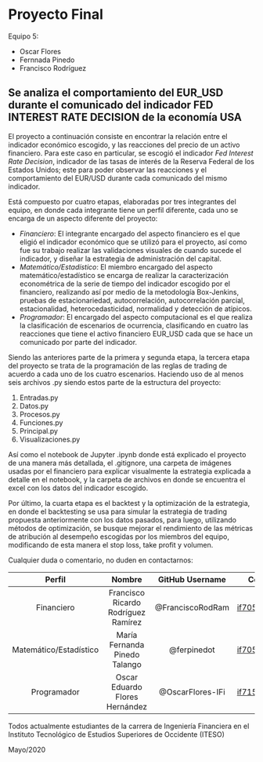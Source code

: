 # Proyecto Final
Equipo 5: 
- Oscar Flores
- Fernnada Pinedo 
- Francisco Rodríguez 

## Se analiza el comportamiento del EUR_USD durante el comunicado del indicador FED INTEREST RATE DECISION de la economía USA

El proyecto a continuación consiste en encontrar la relación entre el indicador económico escogido, y las reacciones del precio de un activo financiero. Para este caso en particular, se escogió el indicador *Fed Interest Rate Decision*, indicador de las tasas de interés de la Reserva Federal de los Estados Unidos; este para poder observar las reacciones y el comportamiento del EUR/USD durante cada comunicado del mismo indicador.

Está compuesto por cuatro etapas, elaboradas por tres integrantes del equipo, en donde cada integrante tiene un perfil diferente, cada uno se encarga de un aspecto diferente del proyecto:
- *Financiero*: El integrante encargado del aspecto financiero es el que eligió el indicador económico que se utilizó para el proyecto, así como fue su trabajo realizar las validaciones visuales de cuando sucede el indicador, y diseñar la estrategia de administración del capital.
- *Matemático/Estadístico*: El miembro encargado del aspecto matemático/estadístico se encarga de realizar la caracterización econométrica de la serie de tiempo del indicador escogido por el financiero, realizando así por medio de la metodología Box-Jenkins, pruebas de estacionariedad, autocorrelación, autocorrelación parcial, estacionalidad, heterocedasticidad, normalidad y detección de atípicos.
- *Programador*: El encargado del aspecto computacional es el que realiza la clasificación de escenarios de ocurrencia, clasificando en cuatro las reacciones que tiene el activo financiero EUR_USD cada que se hace un comunicado por parte del indicador.

Siendo las anteriores parte de la primera y segunda etapa, la tercera etapa del proyecto se trata de la programación de las reglas de trading de acuerdo a cada uno de los cuatro escenarios. Haciendo uso de al menos seis archivos .py siendo estos parte de la estructura del proyecto:
1. Entradas.py 
2. Datos.py
3. Procesos.py
4. Funciones.py
5. Principal.py
6. Visualizaciones.py

Así como el notebook de Jupyter .ipynb donde está explicado el proyecto de una manera más detallada, el .gitignore, una carpeta de imágenes usadas por el financiero para explicar visualmente la estrategia explicada a detalle en el notebook, y la carpeta de archivos en donde se encuentra el excel con los datos del indicador escogido.

Por último, la cuarta etapa es el backtest y la optimización de la estrategia, en donde el backtesting se usa para simular la estrategia de trading propuesta anteriormente con los datos pasados, para luego, utilizando métodos de optimización, se busque mejorar el rendimiento de las métricas de atribución al desempeño escogidas por los miembros del equipo, modificando de esta manera el stop loss, take profit y volumen.



Cualquier duda o comentario, no duden en contactarnos:

| Perfil | Nombre | GitHub Username | Correo ITESO |
|:---: | :-: | :-:| :-:|
| Financiero | Francisco Ricardo Rodríguez Ramírez | @FranciscoRodRam | if705783@iteso.mx |
| Matemático/Estadístico | María Fernanda Pinedo Talango | @ferpinedot | if705971@iteso.mx |
| Programador | Oscar Eduardo Flores Hernández | @OscarFlores-IFi | if715029@iteso.mx |

Todos actualmente estudiantes de la carrera de Ingeniería Financiera en el Instituto Tecnológico de Estudios Superiores de Occidente (ITESO)


Mayo/2020


